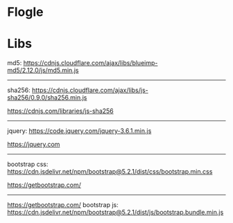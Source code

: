 # Flogle

# Libs

md5: https://cdnjs.cloudflare.com/ajax/libs/blueimp-md5/2.12.0/js/md5.min.js

<hr>

sha256: https://cdnjs.cloudflare.com/ajax/libs/js-sha256/0.9.0/sha256.min.js

https://cdnjs.com/libraries/js-sha256
<hr>

jquery: https://code.jquery.com/jquery-3.6.1.min.js

https://jquery.com
<hr>

bootstrap css: https://cdn.jsdelivr.net/npm/bootstrap@5.2.1/dist/css/bootstrap.min.css

https://getbootstrap.com/
<hr>

https://getbootstrap.com/
bootstrap js: https://cdn.jsdelivr.net/npm/bootstrap@5.2.1/dist/js/bootstrap.bundle.min.js

